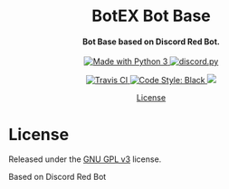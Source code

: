 <h1 align="center">
  <br>
  BotEX Bot Base
  <br>
</h1>

<h4 align="center">Bot Base based on Discord Red Bot.</h4>

<p align="center">
  <a href="https://www.python.org/downloads/">
    <img src="https://img.shields.io/badge/Made%20With-Python%203-blue.svg?style=for-the-badge" alt="Made with Python 3">
  </a>
  <a href="https://github.com/Rapptz/discord.py/tree/rewrite">
      <img src="https://img.shields.io/badge/discord-py-blue.svg" alt="discord.py">
  </a>
</p>
<p align="center">
  <a href="https://travis-ci.org/BotEX-Developers/botbase">
    <img src="https://api.travis-ci.org/BotEX-Developers/botbase.svg?branch=stable" alt="Travis CI">
  </a>
  <a href="https://github.com/ambv/black">
    <img src="https://img.shields.io/badge/code%20style-black-000000.svg" alt="Code Style: Black">
  </a>
  <a href="http://makeapullrequest.com">
    <img src="https://img.shields.io/badge/PRs-welcome-brightgreen.svg">
  </a>
</p>

<p align="center">
  <a href="#license">License</a>
</p>

# License

Released under the [GNU GPL v3](https://www.gnu.org/licenses/gpl-3.0.en.html) license.

Based on Discord Red Bot
